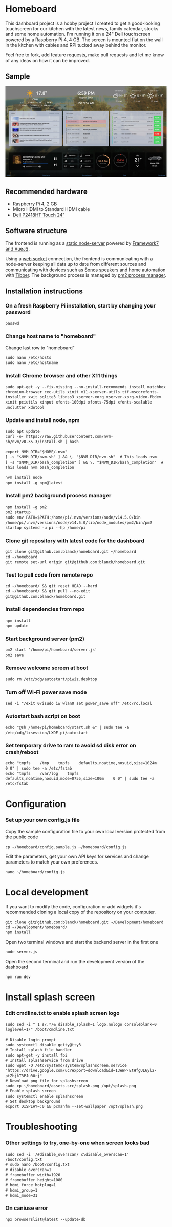 # Homeboard

This dashboard project is a hobby project I created to get a good-looking touchscreen for our kitchen with the latest news, family calendar, stocks and some home automation. I'm running it on a 24" Dell touchscreen powered by a Raspberry Pi 4, 4 GB. The screen is mounted flat on the wall in the kitchen with cables and RPi tucked away behind the monitor.

Feel free to fork, add feature requests, make pull requests and let me know of any ideas on how it can be improved.

## Sample
![Sample dashboard](sample.jpg)

## Recommended hardware
- Raspberry Pi 4, 2 GB
- Micro HDMI to Standard HDMI cable
- [Dell P2418HT Touch 24"](https://www.dell.com/en-us/work/shop/dell-24-touch-monitor-p2418ht/apd/210-alcs/monitors-monitor-accessories)

## Software structure
The frontend is running as a [static node-server](https://github.com/expressjs/serve-static#readme) powered by [Framework7  and VueJS](https://framework7.io/vue/). 

Using a [web socket](https://github.com/socketio/socket.io#readme) connection, the frontend is communicating with a node-server keeping all data up to date from different sources and communicating with devices such as [Sonos](https://github.com/bencevans/node-sonos) speakers and home automation with [Tibber](https://tibber.com/). The background process is managed by [pm2 process manager](https://pm2.keymetrics.io/).

## Installation instructions

### On a fresh Raspberry Pi installation, start by changing your password
    passwd

### Change host name to "homeboard"
Change last row to "homeboard"
```
sudo nano /etc/hosts
sudo nano /etc/hostname
```

### Install Chrome browser and other X11 things
    sudo apt-get -y --fix-missing --no-install-recommends install matchbox chromium-browser cec-utils xinit x11-xserver-utils ttf-mscorefonts-installer xwit sqlite3 libnss3 xserver-xorg xserver-xorg-video-fbdev xinit pciutils xinput xfonts-100dpi xfonts-75dpi xfonts-scalable unclutter xdotool

### Update and install node, npm
    sudo apt update
    curl -o- https://raw.githubusercontent.com/nvm-sh/nvm/v0.35.3/install.sh | bash

    export NVM_DIR="$HOME/.nvm"
    [ -s "$NVM_DIR/nvm.sh" ] && \. "$NVM_DIR/nvm.sh"  # This loads nvm
    [ -s "$NVM_DIR/bash_completion" ] && \. "$NVM_DIR/bash_completion"  # This loads nvm bash_completion

    nvm install node
    npm install -g npm@latest

### Install pm2 background process manager
    npm install -g pm2
    pm2 startup
    sudo env PATH=$PATH:/home/pi/.nvm/versions/node/v14.5.0/bin /home/pi/.nvm/versions/node/v14.5.0/lib/node_modules/pm2/bin/pm2 startup systemd -u pi --hp /home/pi

### Clone git repository with latest code for the dashboard
    git clone git@github.com:blanck/homeboard.git ~/homeboard
    cd ~/homeboard
    git remote set-url origin git@github.com:blanck/homeboard.git

### Test to pull code from remote repo
    cd ~/homeboard/ && git reset HEAD --hard
    cd ~/homeboard/ && git pull --no-edit git@github.com:blanck/homeboard.git

### Install dependencies from repo
    npm install
    npm update

### Start background server (pm2)
    pm2 start '/home/pi/homeboard/server.js' 
    pm2 save

### Remove welcome screen at boot
    sudo rm /etc/xdg/autostart/piwiz.desktop

### Turn off Wi-Fi power save mode
    sed -i "/exit 0/isudo iw wlan0 set power_save off" /etc/rc.local

### Autostart bash script on boot
    echo "@sh /home/pi/homeboard/start.sh &" | sudo tee -a /etc/xdg/lxsession/LXDE-pi/autostart

### Set temporary drive to ram to avoid sd disk error on crash/reboot
    echo "tmpfs    /tmp    tmpfs    defaults,noatime,nosuid,size=1024m    0 0" | sudo tee -a /etc/fstab
    echo "tmpfs    /var/log    tmpfs    defaults,noatime,nosuid,mode=0755,size=100m    0 0" | sudo tee -a /etc/fstab

# Configuration
### Set up your own config.js file
Copy the sample configuration file to your own local version protected from the public code
```
cp ~/homeboard/config.sample.js ~/homeboard/config.js
```
Edit the parameters, get your own API keys for services and change parameters to match your own preferences.
```
nano ~/homeboard/config.js
```

# Local development
If you want to modify the code, configuration or add widgets it's recommended cloning a local copy of the repository on your computer.
```
git clone git@github.com:blanck/homeboard.git ~/Development/homeboard
cd ~/Development/homeboard/
npm install
```
Open two terminal windows and start the backend server in the first one
```
node server.js
```
Open the second terminal and run the development version of the dashboard
```
npm run dev
```


# Install splash screen
### Edit cmdline.txt to enable splash screen logo
    sudo sed -i " 1 s/.*/& disable_splash=1 logo.nologo consoleblank=0 loglevel=1/" /boot/cmdline.txt

    # Disable login prompt
    sudo systemctl disable getty@tty3
    # Install splash file handler
    sudo apt-get -y install fbi
    # Install splashservice from drive
    sudo wget -O /etc/systemd/system/splashscreen.service "https://drive.google.com/uc?export=download&id=13eWP-EtHfgUL6yl2-ptZhjkT3PJuR8rj"
    # Download png file for splashscreen
    sudo cp ~/homeboard/assets-src/splash.png /opt/splash.png
    # Enable splash screen
    sudo systemctl enable splashscreen
    # Set desktop background
    export DISPLAY=:0 && pcmanfm --set-wallpaper /opt/splash.png

# Troubleshooting
### Other settings to try, one-by-one when screen looks bad
    sudo sed -i '/#disable_overscan/ c\disable_overscan=1' /boot/config.txt 
    # sudo nano /boot/config.txt 
    # disable_overscan=1
    # framebuffer_width=1920
    # framebuffer_height=1080
    # hdmi_force_hotplug=1
    # hdmi_group=1
    # hdmi_mode=31

### On caniuse error
    npx browserslist@latest --update-db
